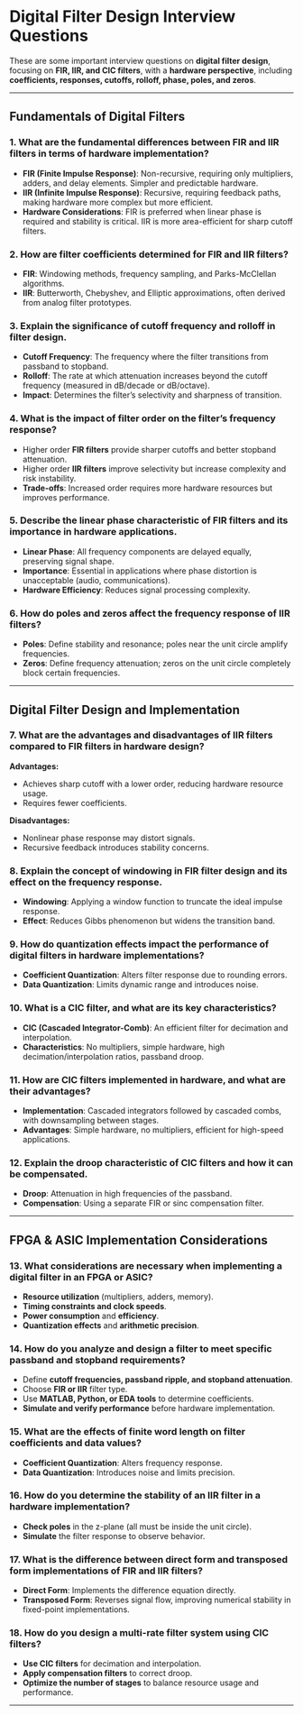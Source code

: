 # Digital Filter Design Interview Questions

These are some important interview questions on **digital filter design**, focusing on **FIR, IIR, and CIC filters**, with a **hardware perspective**, including **coefficients, responses, cutoffs, rolloff, phase, poles, and zeros**.

---

## **Fundamentals of Digital Filters**

### 1. What are the fundamental differences between FIR and IIR filters in terms of hardware implementation?
- **FIR (Finite Impulse Response)**: Non-recursive, requiring only multipliers, adders, and delay elements. Simpler and predictable hardware.
- **IIR (Infinite Impulse Response)**: Recursive, requiring feedback paths, making hardware more complex but more efficient.
- **Hardware Considerations**: FIR is preferred when linear phase is required and stability is critical. IIR is more area-efficient for sharp cutoff filters.

### 2. How are filter coefficients determined for FIR and IIR filters?
- **FIR**: Windowing methods, frequency sampling, and Parks-McClellan algorithms.
- **IIR**: Butterworth, Chebyshev, and Elliptic approximations, often derived from analog filter prototypes.

### 3. Explain the significance of cutoff frequency and rolloff in filter design.
- **Cutoff Frequency**: The frequency where the filter transitions from passband to stopband.
- **Rolloff**: The rate at which attenuation increases beyond the cutoff frequency (measured in dB/decade or dB/octave).
- **Impact**: Determines the filter’s selectivity and sharpness of transition.

### 4. What is the impact of filter order on the filter’s frequency response?
- Higher order **FIR filters** provide sharper cutoffs and better stopband attenuation.
- Higher order **IIR filters** improve selectivity but increase complexity and risk instability.
- **Trade-offs**: Increased order requires more hardware resources but improves performance.

### 5. Describe the linear phase characteristic of FIR filters and its importance in hardware applications.
- **Linear Phase**: All frequency components are delayed equally, preserving signal shape.
- **Importance**: Essential in applications where phase distortion is unacceptable (audio, communications).
- **Hardware Efficiency**: Reduces signal processing complexity.

### 6. How do poles and zeros affect the frequency response of IIR filters?
- **Poles**: Define stability and resonance; poles near the unit circle amplify frequencies.
- **Zeros**: Define frequency attenuation; zeros on the unit circle completely block certain frequencies.

---

## **Digital Filter Design and Implementation**

### 7. What are the advantages and disadvantages of IIR filters compared to FIR filters in hardware design?
**Advantages:**
- Achieves sharp cutoff with a lower order, reducing hardware resource usage.
- Requires fewer coefficients.

**Disadvantages:**
- Nonlinear phase response may distort signals.
- Recursive feedback introduces stability concerns.

### 8. Explain the concept of windowing in FIR filter design and its effect on the frequency response.
- **Windowing**: Applying a window function to truncate the ideal impulse response.
- **Effect**: Reduces Gibbs phenomenon but widens the transition band.

### 9. How do quantization effects impact the performance of digital filters in hardware implementations?
- **Coefficient Quantization**: Alters filter response due to rounding errors.
- **Data Quantization**: Limits dynamic range and introduces noise.

### 10. What is a CIC filter, and what are its key characteristics?
- **CIC (Cascaded Integrator-Comb)**: An efficient filter for decimation and interpolation.
- **Characteristics**: No multipliers, simple hardware, high decimation/interpolation ratios, passband droop.

### 11. How are CIC filters implemented in hardware, and what are their advantages?
- **Implementation**: Cascaded integrators followed by cascaded combs, with downsampling between stages.
- **Advantages**: Simple hardware, no multipliers, efficient for high-speed applications.

### 12. Explain the droop characteristic of CIC filters and how it can be compensated.
- **Droop**: Attenuation in high frequencies of the passband.
- **Compensation**: Using a separate FIR or sinc compensation filter.

---

## **FPGA & ASIC Implementation Considerations**

### 13. What considerations are necessary when implementing a digital filter in an FPGA or ASIC?
- **Resource utilization** (multipliers, adders, memory).
- **Timing constraints and clock speeds**.
- **Power consumption** and **efficiency**.
- **Quantization effects** and **arithmetic precision**.

### 14. How do you analyze and design a filter to meet specific passband and stopband requirements?
- Define **cutoff frequencies, passband ripple, and stopband attenuation**.
- Choose **FIR or IIR** filter type.
- Use **MATLAB, Python, or EDA tools** to determine coefficients.
- **Simulate and verify performance** before hardware implementation.

### 15. What are the effects of finite word length on filter coefficients and data values?
- **Coefficient Quantization**: Alters frequency response.
- **Data Quantization**: Introduces noise and limits precision.

### 16. How do you determine the stability of an IIR filter in a hardware implementation?
- **Check poles** in the z-plane (all must be inside the unit circle).
- **Simulate** the filter response to observe behavior.

### 17. What is the difference between direct form and transposed form implementations of FIR and IIR filters?
- **Direct Form**: Implements the difference equation directly.
- **Transposed Form**: Reverses signal flow, improving numerical stability in fixed-point implementations.

### 18. How do you design a multi-rate filter system using CIC filters?
- **Use CIC filters** for decimation and interpolation.
- **Apply compensation filters** to correct droop.
- **Optimize the number of stages** to balance resource usage and performance.

---